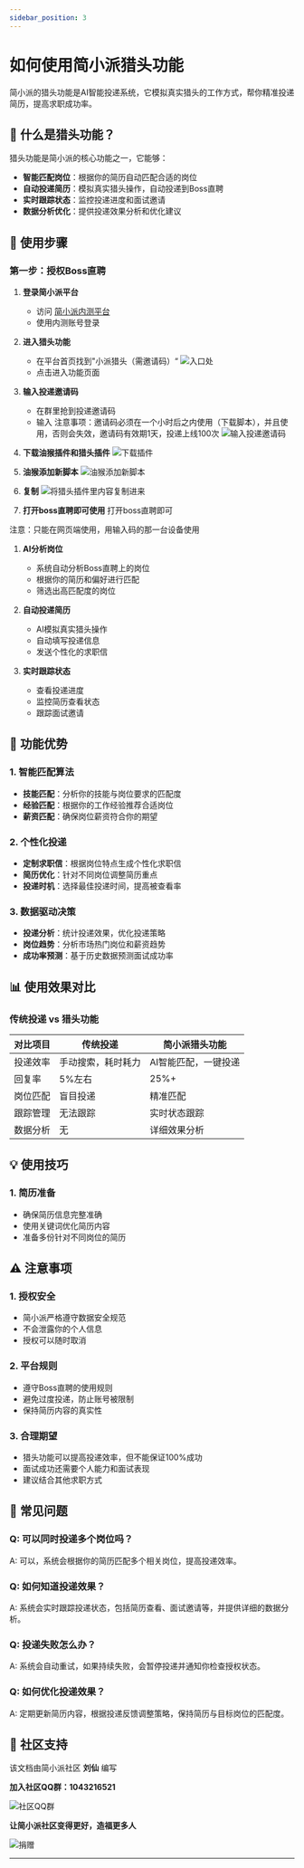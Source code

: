 ```yaml
---
sidebar_position: 3
---
```


# 如何使用简小派猎头功能

简小派的猎头功能是AI智能投递系统，它模拟真实猎头的工作方式，帮你精准投递简历，提高求职成功率。

## 🤖 什么是猎头功能？

猎头功能是简小派的核心功能之一，它能够：

- **智能匹配岗位**：根据你的简历自动匹配合适的岗位
- **自动投递简历**：模拟真实猎头操作，自动投递到Boss直聘
- **实时跟踪状态**：监控投递进度和面试邀请
- **数据分析优化**：提供投递效果分析和优化建议

## 🚀 使用步骤

### 第一步：授权Boss直聘

1. **登录简小派平台**
   - 访问 [简小派内测平台](http://8.153.173.210:5173)
   - 使用内测账号登录

2. **进入猎头功能**
   - 在平台首页找到"小派猎头（需邀请码）“
   ![入口处](/img/push-1.jpg)
   - 点击进入功能页面

3. **输入投递邀请码**
   - 在群里抢到投递邀请码
   - 输入
   注意事项：邀请码必须在一个小时后之内使用（下载脚本），并且使用，否则会失效，邀请码有效期1天，投递上线100次
   ![输入投递邀请码](/img/push-2.jpg)

4. **下载油猴插件和猎头插件**
    ![下载插件](/img/push-3.jpg)


5. **油猴添加新脚本**
    ![油猴添加新脚本](/img/push-4.jpg)

6. **复制**
    ![将猎头插件里内容复制进来](/img/push-5.jpg)

7. **打开boss直聘即可使用**
打开boss直聘即可

注意：只能在网页端使用，用输入码的那一台设备使用

1. **AI分析岗位**
   - 系统自动分析Boss直聘上的岗位
   - 根据你的简历和偏好进行匹配
   - 筛选出高匹配度的岗位

2. **自动投递简历**
   - AI模拟真实猎头操作
   - 自动填写投递信息
   - 发送个性化的求职信

3. **实时跟踪状态**
   - 查看投递进度
   - 监控简历查看状态
   - 跟踪面试邀请

## 🎯 功能优势

### 1. 智能匹配算法
- **技能匹配**：分析你的技能与岗位要求的匹配度
- **经验匹配**：根据你的工作经验推荐合适岗位
- **薪资匹配**：确保岗位薪资符合你的期望

### 2. 个性化投递
- **定制求职信**：根据岗位特点生成个性化求职信
- **简历优化**：针对不同岗位调整简历重点
- **投递时机**：选择最佳投递时间，提高被查看率

### 3. 数据驱动决策
- **投递分析**：统计投递效果，优化投递策略
- **岗位趋势**：分析市场热门岗位和薪资趋势
- **成功率预测**：基于历史数据预测面试成功率

## 📊 使用效果对比

### 传统投递 vs 猎头功能

| 对比项目 | 传统投递 | 简小派猎头功能 |
|---------|---------|---------------|
| 投递效率 | 手动搜索，耗时耗力 | AI智能匹配，一键投递 |
| 回复率 | 5%左右 | 25%+ |
| 岗位匹配 | 盲目投递 | 精准匹配 |
| 跟踪管理 | 无法跟踪 | 实时状态跟踪 |
| 数据分析 | 无 | 详细效果分析 |

## 💡 使用技巧

### 1. 简历准备
- 确保简历信息完整准确
- 使用关键词优化简历内容
- 准备多份针对不同岗位的简历

## ⚠️ 注意事项

### 1. 授权安全
- 简小派严格遵守数据安全规范
- 不会泄露你的个人信息
- 授权可以随时取消

### 2. 平台规则
- 遵守Boss直聘的使用规则
- 避免过度投递，防止账号被限制
- 保持简历内容的真实性

### 3. 合理期望
- 猎头功能可以提高投递效率，但不能保证100%成功
- 面试成功还需要个人能力和面试表现
- 建议结合其他求职方式

## 🔧 常见问题


### Q: 可以同时投递多个岗位吗？
A: 可以，系统会根据你的简历匹配多个相关岗位，提高投递效率。

### Q: 如何知道投递效果？
A: 系统会实时跟踪投递状态，包括简历查看、面试邀请等，并提供详细的数据分析。

### Q: 投递失败怎么办？
A: 系统会自动重试，如果持续失败，会暂停投递并通知你检查授权状态。

### Q: 如何优化投递效果？
A: 定期更新简历内容，根据投递反馈调整策略，保持简历与目标岗位的匹配度。


## 🤝 社区支持

该文档由简小派社区 **刘仙** 编写

**加入社区QQ群：1043216521**

![社区QQ群](/img/qq.jpg)

**让简小派社区变得更好，造福更多人**

![捐赠](/img/juanzeng.jpg)

---


